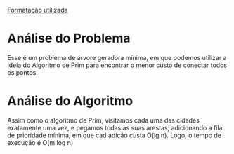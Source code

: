 [Formatação utilizada](https://katex.org/docs/supported.html)
# Análise do Problema
Esse é um problema de árvore geradora mínima, em que podemos utilizar a ideia do Algoritmo de Prim para encontrar o menor custo de conectar todos os pontos. 

# Análise do Algoritmo
Assim como o algoritmo de Prim, visitamos cada uma das cidades exatamente uma vez, e pegamos todas as suas arestas, adicionando a fila de prioridade mínima, em que cad adição custa O(lg n). Logo, o tempo de execução é O(m log n)